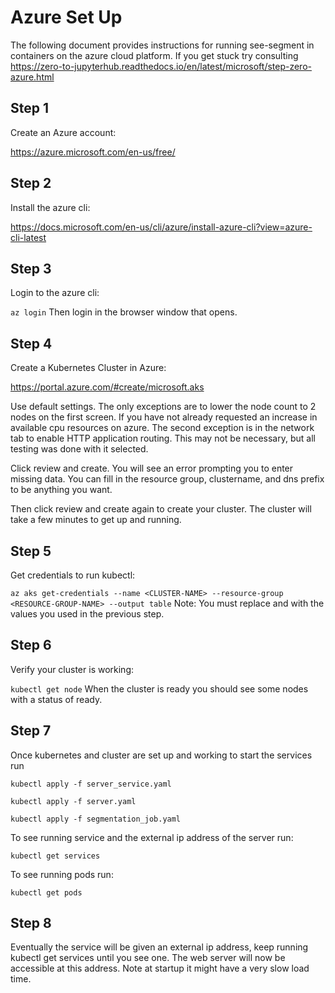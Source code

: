 # Azure Set Up
The following document provides instructions for running see-segment in containers on the azure cloud platform. 
If you get stuck try consulting https://zero-to-jupyterhub.readthedocs.io/en/latest/microsoft/step-zero-azure.html

## Step 1
Create an Azure account:

https://azure.microsoft.com/en-us/free/

## Step 2
Install the azure cli:

https://docs.microsoft.com/en-us/cli/azure/install-azure-cli?view=azure-cli-latest

## Step 3
Login to the azure cli:

`az login`
Then login in the browser window that opens.

## Step 4
Create a Kubernetes Cluster in Azure:

https://portal.azure.com/#create/microsoft.aks

Use default settings. The only exceptions are to lower the node count to 2 nodes on the first screen.
If you have not already requested an increase in available cpu resources on azure. The second exception is
in the network tab to enable HTTP application routing. This may not be necessary, but all testing was done with it selected.

Click review and create. You will see an error prompting you to enter missing data. You can fill in the resource group, clustername, and dns prefix to be anything you want.

Then click review and create again to create your cluster. The cluster will take a few minutes to get up and running. 

## Step 5
Get credentials to run kubectl:

`az aks get-credentials --name <CLUSTER-NAME> --resource-group <RESOURCE-GROUP-NAME> --output table`
Note: You must replace <CLUSTER-NAME> and <RESOURCE-GROUP-NAME> with the values you used in the previous step.

## Step 6
Verify your cluster is working:

`kubectl get node`
When the cluster is ready you should see some nodes with a status of ready.

## Step 7
Once kubernetes and cluster are set up and working to start the services run

`kubectl apply -f server_service.yaml`

`kubectl apply -f server.yaml`

`kubectl apply -f segmentation_job.yaml`

To see running service and the external ip address of the server run:

`kubectl get services`

To see running pods run:

`kubectl get pods`

## Step 8
Eventually the service will be given an external ip address, keep running kubectl get services until you see one.
The web server will now be accessible at this address. Note at startup it might have a very slow load time.
